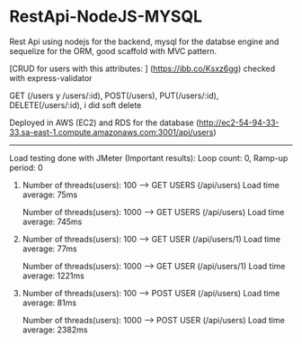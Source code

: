 # RestApi-NodeJS-MYSQL
Rest Api using nodejs for the backend, mysql for the databse engine and sequelize for the ORM, good scaffold with MVC pattern.

[CRUD for users with this attributes: ] (https://ibb.co/Ksxz6gg)
checked with express-validator

GET (/users y /users/:id), POST(/users), PUT(/users/:id), DELETE(/users/:id), i did soft delete

Deployed in AWS (EC2) and RDS for the database
(http://ec2-54-94-33-33.sa-east-1.compute.amazonaws.com:3001/api/users)

-------------------------------------------------------
Load testing done with JMeter (Important results):
   Loop count: 0,
   Ramp-up period: 0
   
1) Number of threads(users): 100 --> GET USERS (/api/users)
   Load time average: 75ms

   Number of threads(users): 1000 --> GET USERS (/api/users)
      Load time average: 745ms
   
2) Number of threads(users): 100 --> GET USER (/api/users/1)
   Load time average: 77ms
   
   Number of threads(users): 1000 --> GET USER (/api/users/1)
   Load time average: 1221ms

3) Number of threads(users): 100 --> POST USER (/api/users)
   Load time average: 81ms
   
   Number of threads(users): 1000 --> POST USER (/api/users)
   Load time average: 2382ms
